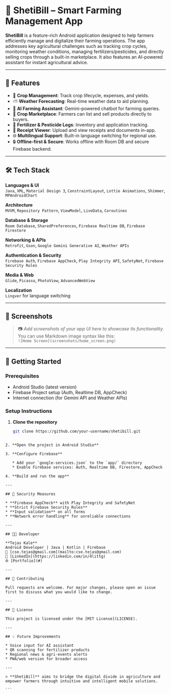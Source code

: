# 🌾 ShetiBill – Smart Farming Management App

**ShetiBill** is a feature-rich Android application designed to help farmers efficiently manage and digitalize their farming operations. The app addresses key agricultural challenges such as tracking crop cycles, monitoring weather conditions, managing fertilizers/pesticides, and directly selling crops through a built-in marketplace. It also features an AI-powered assistant for instant agricultural advice.

---

## 📱 Features

- 🌱 **Crop Management**: Track crop lifecycle, expenses, and yields.
- ⛅ **Weather Forecasting**: Real-time weather data to aid planning.
- 🤖 **AI Farming Assistant**: Gemini-powered chatbot for farming queries.
- 🏪 **Crop Marketplace**: Farmers can list and sell products directly to buyers.
- 🌿 **Fertilizer & Pesticide Logs**: Inventory and application tracking.
- 🧾 **Receipt Viewer**: Upload and view receipts and documents in-app.
- 🌐 **Multilingual Support**: Built-in language switching for regional use.
- 🔒 **Offline-first & Secure**: Works offline with Room DB and secure Firebase backend.

---

## 🛠️ Tech Stack

**Languages & UI**  
`Java`, `XML`, `Material Design 3`, `ConstraintLayout`, `Lottie Animations`, `Shimmer`, `MPAndroidChart`

**Architecture**  
`MVVM`, `Repository Pattern`, `ViewModel`, `LiveData`, `Coroutines`

**Database & Storage**  
`Room Database`, `SharedPreferences`, `Firebase Realtime DB`, `Firebase Firestore`

**Networking & APIs**  
`Retrofit`, `Gson`, `Google Gemini Generative AI`, `Weather APIs`

**Authentication & Security**  
`Firebase Auth`, `Firebase AppCheck`, `Play Integrity API`, `SafetyNet`, `Firebase Security Rules`

**Media & Web**  
`Glide`, `Picasso`, `PhotoView`, `AdvancedWebView`

**Localization**  
`Lingver` for language switching

---

## 📸 Screenshots

> 📷 _Add screenshots of your app UI here to showcase its functionality._  
> You can use Markdown image syntax like this:  
> `![Home Screen](screenshots/home_screen.png)`

---

## 🚀 Getting Started

### Prerequisites
- Android Studio (latest version)
- Firebase Project setup (Auth, Realtime DB, AppCheck)
- Internet connection (for Gemini API and Weather APIs)

### Setup Instructions

1. **Clone the repository**
   ```bash
   git clone https://github.com/your-username/shetibill.git
````

2. **Open the project in Android Studio**

3. **Configure Firebase**

   * Add your `google-services.json` to the `app/` directory
   * Enable Firebase services: Auth, Realtime DB, Firestore, AppCheck

4. **Build and run the app**

---

## 🔐 Security Measures

* **Firebase AppCheck** with Play Integrity and SafetyNet
* **Strict Firebase Security Rules**
* **Input validation** on all forms
* **Network error handling** for unreliable connections

---

## 👨‍💻 Developer

**Tejas Kale**
Android Developer | Java | Kotlin | Firebase
📧 [cse.tejas@gmail.com](mailto:cse.tejas@gmail.com)
🔗 [LinkedIn](https://linkedin.com/in/4littg)
🌐 [Portfolio](#)

---

## 🤝 Contributing

Pull requests are welcome. For major changes, please open an issue first to discuss what you would like to change.

---

## 📄 License

This project is licensed under the [MIT License](LICENSE).

---

## 💡 Future Improvements

* Voice input for AI assistant
* QR scanning for fertilizer products
* Regional news & agri-events alerts
* PWA/web version for broader access

---

> **ShetiBill** aims to bridge the digital divide in agriculture and empower farmers through intuitive and intelligent mobile solutions.

```

